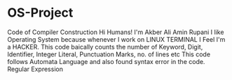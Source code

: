# OS-Project
Code of Compiler Construction
Hi Humans! I'm Akber Ali Amin Rupani I like Operating System because whenever I work on LINUX TERMINAL I Feel I'm a HACKER. This code baically counts the number of Keyword, Digit, Identifier, Integer Literal, Punctuation Marks, no. of lines etc This code follows Automata Language and also found syntax error in the code. Regular Expression
